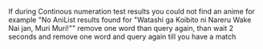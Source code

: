 If during Continous numeration test results you could not find an anime for example "No AniList results found for "Watashi ga Koibito ni Nareru Wake Nai jan, Muri Muri!"" remove one word than query again, than wait 2 seconds and remove one word and query again till you have a match